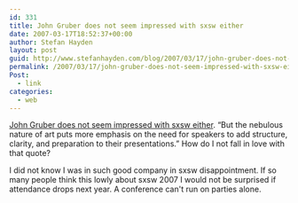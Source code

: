 ```yaml
---
id: 331
title: John Gruber does not seem impressed with sxsw either
date: 2007-03-17T18:52:37+00:00
author: Stefan Hayden
layout: post
guid: http://www.stefanhayden.com/blog/2007/03/17/john-gruber-does-not-seem-impressed-with-sxsw-either/
permalink: /2007/03/17/john-gruber-does-not-seem-impressed-with-sxsw-either/
Post:
  - link
categories:
  - web
---
```

<p><a href="http://daringfireball.net/2007/03/sxsw_2007_panel">John Gruber does not seem impressed with sxsw either</a>. “But the nebulous nature of art puts more emphasis on the need for speakers to add structure, clarity, and preparation to their presentations.” How do I not fall in love with that quote? </p>
<p style="display:block; margin:10px 0px 0px 0px;">I did not know I was in such good company in sxsw disappointment. If so many people think this lowly about sxsw 2007 I would not be surprised if attendance drops next year. A conference can't run on parties alone.
</p>
